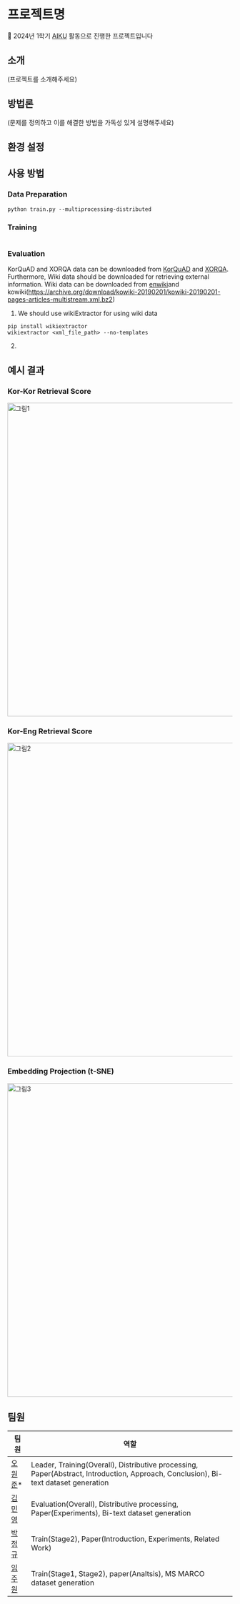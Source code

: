 # 프로젝트명

📢 2024년 1학기 [AIKU](https://github.com/AIKU-Official) 활동으로 진행한 프로젝트입니다

## 소개

(프로젝트를 소개해주세요)

## 방법론

(문제를 정의하고 이를 해결한 방법을 가독성 있게 설명해주세요)

## 환경 설정


## 사용 방법

### Data Preparation


```
python train.py --multiprocessing-distributed
```

### Training

```

```

### Evaluation

KorQuAD and XORQA data can be downloaded from [KorQuAD](https://korquad.github.io/category/1.0_KOR.html) and [XORQA](https://nlp.cs.washington.edu/xorqa/). Furthermore, Wiki data should be downloaded for retrieving external information. Wiki data can be downloaded from [enwiki](https://archive.org/download/enwiki-20190201/enwiki-20190201-pages-articles-multistream.xml.bz2)and kowiki(https://archive.org/download/kowiki-20190201/kowiki-20190201-pages-articles-multistream.xml.bz2)

1. We should use wikiExtractor for using wiki data
```
pip install wikiextractor
wikiextractor <xml_file_path> --no-templates
```
2. 

## 예시 결과

### Kor-Kor Retrieval Score
<img width="702" alt="그림1" src="https://github.com/EuroMinyoung186/KoreaDenseRetrieval/assets/62500006/51e50a80-304d-4240-a00e-374f50513e5e">

### Kor-Eng Retrieval Score
<img width="702" alt="그림2" src="https://github.com/EuroMinyoung186/KoreaDenseRetrieval/assets/62500006/81beee3c-859b-4947-821e-b5d59e44760d">

### Embedding Projection (t-SNE)
<img width="702" alt="그림3" src="https://github.com/EuroMinyoung186/KoreaDenseRetrieval/assets/62500006/b6ddfc4f-6ddf-4a36-9904-b1bacb7b910e">

## 팀원
| 팀원                            | 역할                                       |
| -------------------------------------- | ---------------------------------------- |
| [오원준](https://github.com/owj0421)*      | Leader, Training(Overall), Distributive processing, Paper(Abstract, Introduction, Approach, Conclusion), Bi-text dataset generation  |
| [김민영](https://github.com/EuroMinyoung186)     | Evaluation(Overall), Distributive processing, Paper(Experiments), Bi-text dataset generation |
| [박정규](https://github.com/juk1329)                          | Train(Stage2), Paper(Introduction, Experiments, Related Work) |
| [임주원](https://github.com/juooni)                           | Train(Stage1, Stage2), paper(Analtsis), MS MARCO dataset generation |

